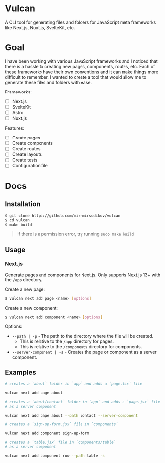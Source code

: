 <h1>Vulcan</h1>

A CLI tool for generating files and folders for JavaScript meta frameworks like
Next.js, Nuxt.js, SvelteKit, etc.

# Goal

I have been working with various JavaScript frameworks and I noticed that there
is a hassle to creating new pages, components, routes, etc. Each of these
frameworks have their own conventions and it can make things more difficult to
remember. I wanted to create a tool that would allow me to generate these files
and folders with ease.

Frameworks:
- [ ] Next.js
- [ ] SvelteKit
- [ ] Astro
- [ ] Nuxt.js

Features:

- [ ] Create pages
- [ ] Create components
- [ ] Create routes
- [ ] Create layouts
- [ ] Create tests
- [ ] Configuration file

# Docs

## Installation

```bash
$ git clone https://github.com/mir-mirsodikov/vulcan
$ cd vulcan
$ make build
```

> If there is a permission error, try running `sudo make build`

## Usage

### Next.js
Generate pages and components for Next.js. Only supports Next.js 13+ with the `/app` directory.

Create a new page:
```bash
$ vulcan next add page <name> [options]
```

Create a new component:
```bash
$ vulcan next add component <name> [options]
```

Options:

- `--path | -p` - The path to the directory where the file will be created. 
  - This is relative to the `/app` directory for pages.
  - This is relative to the `/components` directory for components.
- `--server-component | -s` - Creates the page or component as a server component.

## Examples

```bash
# creates a `about` folder in `app` and adds a `page.tsx` file

vulcan next add page about
```

```bash
# creates a `about/contact` folder in `app` and adds a `page.jsx` file
# as a server component

vulcan next add page about --path contact --server-component
```

```bash
# creates a `sign-up-form.jsx` file in `components`

vulcan next add component sign-up-form
```

```bash
# creates a `table.jsx` file in `components/table`
# as a server component

vulcan next add component row --path table -s
```
